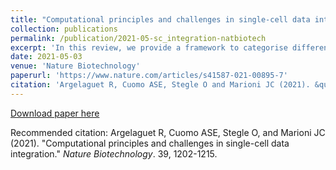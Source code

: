 ```yaml
---
title: "Computational principles and challenges in single-cell data integration"
collection: publications
permalink: /publication/2021-05-sc_integration-natbiotech
excerpt: 'In this review, we provide a framework to categorise different forms of single-cell data integration and explore future challenges for the field.'
date: 2021-05-03
venue: 'Nature Biotechnology'
paperurl: 'https://www.nature.com/articles/s41587-021-00895-7'
citation: 'Argelaguet R, Cuomo ASE, Stegle O and Marioni JC (2021). &quot;Computational principles and challenges in single-cell data integration.&quot; <i>Nature Biotechnology</i>. 39, 1202-1215.'
---
```


[Download paper here](http://annacuomo.github.io/files/s41587-021-00895-7.pdf)

Recommended citation: Argelaguet R, Cuomo ASE, Stegle O, and Marioni JC (2021). "Computational principles and challenges in single-cell data integration." <i>Nature Biotechnology</i>. 39, 1202-1215.
